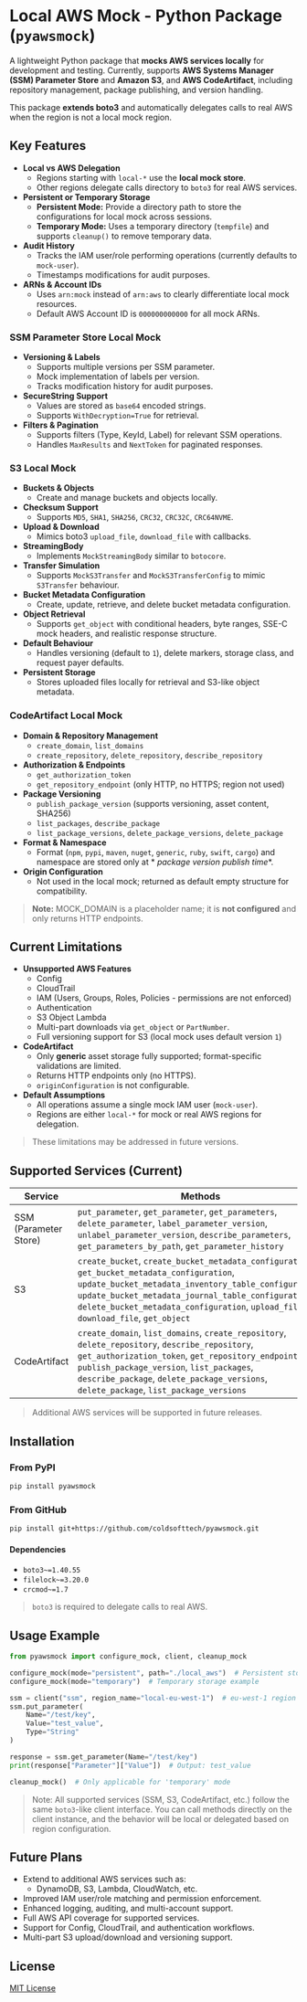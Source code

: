 # Local AWS Mock - Python Package (`pyawsmock`)

A lightweight Python package that **mocks AWS services locally** for development and testing. Currently, supports **AWS
Systems Manager (SSM) Parameter Store** and **Amazon S3**, and **AWS CodeArtifact**, including repository management,
package publishing, and version handling.

This package **extends boto3** and automatically delegates calls to real AWS when the region is not a local mock region.

## Key Features

- **Local vs AWS Delegation**
    - Regions starting with `local-*` use the **local mock store**.
    - Other regions delegate calls directory to `boto3` for real AWS services.
- **Persistent or Temporary Storage**
    - **Persistent Mode:** Provide a directory path to store the configurations for local mock across sessions.
    - **Temporary Mode:** Uses a temporary directory (`tempfile`) and supports `cleanup()` to remove temporary data.
- **Audit History**
    - Tracks the IAM user/role performing operations (currently defaults to `mock-user`).
    - Timestamps modifications for audit purposes.
- **ARNs & Account IDs**
    - Uses `arn:mock` instead of `arn:aws` to clearly differentiate local mock resources.
    - Default AWS Account ID is `000000000000` for all mock ARNs.

### SSM Parameter Store Local Mock

- **Versioning & Labels**
    - Supports multiple versions per SSM parameter.
    - Mock implementation of labels per version.
    - Tracks modification history for audit purposes.
- **SecureString Support**
    - Values are stored as `base64` encoded strings.
    - Supports `WithDecryption=True` for retrieval.
- **Filters & Pagination**
    - Supports filters (Type, KeyId, Label) for relevant SSM operations.
    - Handles `MaxResults` and `NextToken` for paginated responses.

### S3 Local Mock

- **Buckets & Objects**
    - Create and manage buckets and objects locally.
- **Checksum Support**
    - Supports `MD5`, `SHA1`, `SHA256`, `CRC32`, `CRC32C`, `CRC64NVME`.
- **Upload & Download**
    - Mimics boto3 `upload_file`, `download_file` with callbacks.
- **StreamingBody**
    - Implements `MockStreamingBody` similar to `botocore`.
- **Transfer Simulation**
    - Supports `MockS3Transfer` and `MockS3TransferConfig` to mimic `S3Transfer` behaviour.
- **Bucket Metadata Configuration**
    - Create, update, retrieve, and delete bucket metadata configuration.
- **Object Retrieval**
    - Supports `get_object` with conditional headers, byte ranges, SSE-C mock headers, and realistic response
      structure.
- **Default Behaviour**
    - Handles versioning (default to `1`), delete markers, storage class, and request payer defaults.
- **Persistent Storage**
    - Stores uploaded files locally for retrieval and S3-like object metadata.

### CodeArtifact Local Mock

- **Domain & Repository Management**
    - `create_domain`, `list_domains`
    - `create_repository`, `delete_repository`, `describe_repository`
- **Authorization & Endpoints**
    - `get_authorization_token`
    - `get_repository_endpoint` (only HTTP, no HTTPS; region not used)
- **Package Versioning**
    - `publish_package_version` (supports versioning, asset content, SHA256)
    - `list_packages`, `describe_package`
    - `list_package_versions`, `delete_package_versions`, `delete_package`
- **Format & Namespace**
    - Format (`npm`, `pypi`, `maven`, `nuget`, `generic`, `ruby`, `swift`, `cargo`) and namespace are stored only at *
      *package version publish time**.
- **Origin Configuration**
    - Not used in the local mock; returned as default empty structure for compatibility.

> **Note:** MOCK_DOMAIN is a placeholder name; it is **not configured** and only returns HTTP endpoints.

## Current Limitations

- **Unsupported AWS Features**
    - Config
    - CloudTrail
    - IAM (Users, Groups, Roles, Policies - permissions are not enforced)
    - Authentication
    - S3 Object Lambda
    - Multi-part downloads via `get_object` or `PartNumber`.
    - Full versioning support for S3 (local mock uses default version `1`)
- **CodeArtifact**
    - Only **generic** asset storage fully supported; format-specific validations are limited.
    - Returns HTTP endpoints only (no HTTPS).
    - `originConfiguration` is not configurable.
- **Default Assumptions**
    - All operations assume a single mock IAM user (`mock-user`).
    - Regions are either `local-*` for mock or real AWS regions for delegation.

> These limitations may be addressed in future versions.

## Supported Services (Current)

| Service               | Methods                                                                                                                                                                                                                                                                                          |
|-----------------------|--------------------------------------------------------------------------------------------------------------------------------------------------------------------------------------------------------------------------------------------------------------------------------------------------|
| SSM (Parameter Store) | `put_parameter`, `get_parameter`, `get_parameters`, `delete_parameter`, `label_parameter_version`, `unlabel_parameter_version`, `describe_parameters`, `get_parameters_by_path`, `get_parameter_history`                                                                                         |
| S3                    | `create_bucket`, `create_bucket_metadata_configuration`, `get_bucket_metadata_configuration`, `update_bucket_metadata_inventory_table_configuration`, `update_bucket_metadata_journal_table_configuration`, `delete_bucket_metadata_configuration`, `upload_file`, `download_file`, `get_object` |
| CodeArtifact          | `create_domain`, `list_domains`, `create_repository`, `delete_repository`, `describe_repository`, `get_authorization_token`, `get_repository_endpoint`, `publish_package_version`, `list_packages`, `describe_package`, `delete_package_versions`, `delete_package`, `list_package_versions`     |

> Additional AWS services will be supported in future releases.

## Installation

### From PyPI

```bash
pip install pyawsmock
```

### From GitHub

```bash
pip install git+https://github.com/coldsofttech/pyawsmock.git
```

#### Dependencies

- `boto3~=1.40.55`
- `filelock~=3.20.0`
- `crcmod~=1.7`

> `boto3` is required to delegate calls to real AWS.

## Usage Example

```python
from pyawsmock import configure_mock, client, cleanup_mock

configure_mock(mode="persistent", path="./local_aws")  # Persistent storage example
configure_mock(mode="temporary")  # Temporary storage example

ssm = client("ssm", region_name="local-eu-west-1")  # eu-west-1 region local mock for SSM
ssm.put_parameter(
    Name="/test/key",
    Value="test_value",
    Type="String"
)

response = ssm.get_parameter(Name="/test/key")
print(response["Parameter"]["Value"])  # Output: test_value

cleanup_mock()  # Only applicable for 'temporary' mode
```

> Note: All supported services (SSM, S3, CodeArtifact, etc.) follow the same `boto3`-like client interface. You can call
> methods directly on the client instance, and the behavior will be local or delegated based on region configuration.

## Future Plans

- Extend to additional AWS services such as:
    - DynamoDB, S3, Lambda, CloudWatch, etc.
- Improved IAM user/role matching and permission enforcement.
- Enhanced logging, auditing, and multi-account support.
- Full AWS API coverage for supported services.
- Support for Config, CloudTrail, and authentication workflows.
- Multi-part S3 upload/download and versioning support.

## License

[MIT License](LICENSE)